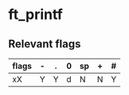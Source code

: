 # ft_printf

## Relevant flags

| flags | - | . | 0 | sp | + | # |
| --- | --- | --- | --- | --- | --- | --- |
| xX | Y | Y | d | N | N | Y |


